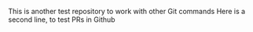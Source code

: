 This is another test repository to work with other Git commands
Here is a second line, to test PRs in Github
